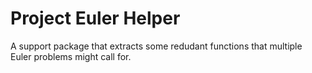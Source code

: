 # Project Euler Helper

A support package that extracts some redudant functions that multiple Euler problems might call for.